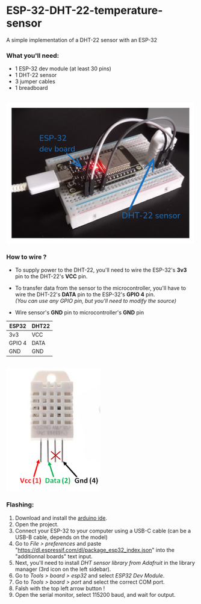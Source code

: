 # ESP-32-DHT-22-temperature-sensor
A simple implementation of a DHT-22 sensor with an ESP-32

### What you'll need:
- 1 ESP-32 dev module (at least 30 pins)
- 1 DHT-22 sensor
- 3 jumper cables
- 1 breadboard

<br>
<img src="images/build.png" width="500" />

### How to wire ?
- To supply power to the DHT-22, you'll need to wire the ESP-32's **3v3** pin to the DHT-22's **VCC** pin.

- To transfer data from the sensor to the microcontroller, you'll have to wire the DHT-22's **DATA** pin to the ESP-32's **GPIO 4** pin.\
*(You can use any GPIO pin, but you'll need to modify the source)*

- Wire sensor's **GND** pin to microcontroller's **GND** pin

| ESP32  | DHT22 |
|--------|-------|
| 3v3    | VCC   |
| GPIO 4 | DATA  |
| GND    | GND   |

<br>
<img src="images/sensor pinout.png" width="250" />

### Flashing:
1) Download and install the [arduino ide](https://www.arduino.cc/en/software).
2) Open the project.
3) Connect your ESP-32 to your computer using a USB-C cable (can be a USB-B cable, depends on the model)
4) Go to *File > preferences* and paste "https://dl.espressif.com/dl/package_esp32_index.json" into the "additionnal boards" text input.
5) Next, you'll need to install *DHT sensor library from Adafruit* in the library manager (3rd icon on the left sidebar).
6) Go to *Tools > board > esp32* and select *ESP32 Dev Module*.
7) Go to *Tools > board > port* and select the correct COM port.
8) Falsh with the top left arrow button !
9) Open the serial monitor, select 115200 baud, and wait for output.
